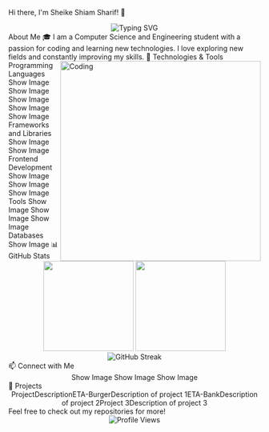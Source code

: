 Hi there, I'm Sheike Shiam Sharif! 👋
<div align="center">
  <img src="https://readme-typing-svg.herokuapp.com?font=Fira+Code&size=25&duration=3000&pause=1000&color=38B2AC&center=true&vCenter=true&width=435&lines=Computer+Science+Engineer;Full+Stack+Developer;Always+Learning+New+Things" alt="Typing SVG" />
</div>
About Me
🎓 I am a Computer Science and Engineering student with a passion for coding and learning new technologies. I love exploring new fields and constantly improving my skills.
<img align="right" alt="Coding" width="400" src="https://cdn.dribbble.com/users/1162077/screenshots/3848914/programmer.gif">
🔧 Technologies & Tools
Programming Languages
Show Image
Show Image
Show Image
Show Image
Show Image
Frameworks and Libraries
Show Image
Show Image
Frontend Development
Show Image
Show Image
Show Image
Tools
Show Image
Show Image
Show Image
Databases
Show Image
📊 GitHub Stats
<div align="center">
  <img src="https://github-readme-stats.vercel.app/api?username=shiamsharif&show_icons=true&theme=tokyonight" height="180"/>
  <img src="https://github-readme-stats.vercel.app/api/top-langs/?username=shiamsharif&layout=compact&theme=tokyonight" height="180"/>
</div>
<div align="center">
  <img src="https://github-readme-streak-stats.herokuapp.com/?user=shiamsharif&theme=tokyonight" alt="GitHub Streak" />
</div>
📫 Connect with Me
<div align="center">
Show Image
Show Image
Show Image
</div>
🚀 Projects
<div align="center">
ProjectDescriptionETA-BurgerDescription of project 1ETA-BankDescription of project 2Project 3Description of project 3
</div>
Feel free to check out my repositories for more!

<div align="center">
  <img src="https://komarev.com/ghpvc/?username=shiamsharif&color=brightgreen&style=for-the-badge" alt="Profile Views">
</div>
